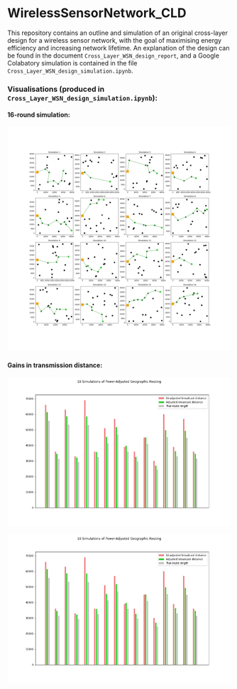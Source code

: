 # WirelessSensorNetwork_CLD
This repository contains an outline and simulation of an original cross-layer design for a wireless sensor network, with the goal of maximising energy efficiency and increasing network lifetime. An explanation of the design can be found in the document `Cross_Layer_WSN_design_report`, and a Google Colabatory simulation is contained in the file `Cross_Layer_WSN_design_simulation.ipynb`. 

### Visualisations (produced in `Cross_Layer_WSN_design_simulation.ipynb`): 

#### 16-round simulation:
![simulation](https://github.com/babsyco/WirelessSensorNetwork_CLD/blob/main/ELEC5514_simulation_output.png)

#### Gains in transmission distance:
![distance_gains](https://github.com/babsyco/WirelessSensorNetwork_CLD/blob/main/ELEC5514_summary_data.png)

<img src="ELEC5514_summary_data.png" alt="drawing" width="1000"/>
